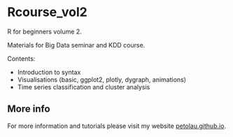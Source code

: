 # Rcourse_vol2

R for beginners volume 2.

Materials for Big Data seminar and KDD course.

Contents:
 - Introduction to syntax
 - Visualisations (basic, ggplot2, plotly, dygraph, animations)
 - Time series classification and cluster analysis

## More info

For more information and tutorials please visit my website [petolau.github.io](https://petolau.github.io/).
